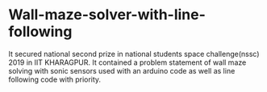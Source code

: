 # Wall-maze-solver-with-line-following
It secured national second prize in national students space challenge(nssc) 2019 in IIT KHARAGPUR. It contained a problem statement of wall maze solving with sonic sensors used with an arduino code as well as line following code with priority.
